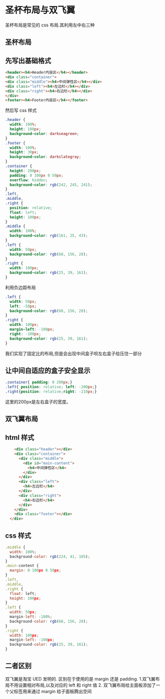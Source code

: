 # 圣杯布局与双飞翼
  圣杯布局是常见的 css 布局.其利用左中右三种

## 圣杯布局

##  先写出基础格式


```html
<header><h4>Header内容区</h4></header>
<div class="container">
<div class="middle"><h4>中间弹性区</h4></div>
<div class="left"><h4>左边栏</h4></div>
<div class="right"><h4>右边栏</h4></div>
</div>
<footer><h4>Footer内容区</h4></footer>

```

然后写 css 样式
```css
.header {
  width: 100%;
  height: 100px;
  background-color: darkseagreen;
}
.footer {
  width: 100%;
  height: 30px;
  background-color: darkslategray;
}
.container {
  height: 200px;
  padding: 0 100px 0 50px;
  overflow: hidden;
  background-color: rgb(242, 245, 241);
}
.left,
.middle,
.right {
  position: relative;
  float: left;
  height: 100px;
}
.middle {
  width: 100%;
  background-color: rgb(161, 25, 43);
}
.left {
  width: 50px;
  background-color: rgb(68, 156, 28);
}
.right {
  width: 100px;
  background-color: rgb(25, 39, 161);
}
```

利用负边距布局

```css
.left {
  width: 50px;
  left: -50px;
  background-color: rgb(68, 156, 28);
}
.right {
  width: 100px;
  margin-left: -100px;
  right: -100px;
  background-color: rgb(25, 39, 161);
}
```

我们实现了固定比的布局,但是会出现中间盒子呗左右盒子给压住一部分

## 让中间自适应的盒子安全显示

```css
.container{ padding: 0 200px;} 
.left{ position: relative; left: -200px;}
.right{position: relative;right: -210px;}

```

这里的200px是左右盒子的宽度。


## 双飞翼布局


## html 样式
```html
    <div class="header"></div>
    <div class="container">
      <div class="middle">
        <div id="main-content">
          <h4>中间弹性区</h4>
        </div>
      </div>
      <div class="left">
        <h4>左边栏</h4>
      </div>
      <div class="right">
        <h4>右边栏</h4>
      </div>
    </div>
    <div class="footer"></div>
  </div>

```

## css 样式
```js
.middle {
  width: 100%;
  background-color: rgb(224, 41, 185);
}
.main-content {
  margin: 0 100px 0 50px;
}
.left,
.middle,
.right {
  float: left;
  height: 100px;
}
.left {
  width: 50px;
  margin-left: -100%;
  background-color: rgb(68, 156, 28);
}
.right {
  width: 100px;
  margin-left: -100px;
  background-color: rgb(25, 39, 161);
}
```

## 二者区别
双飞翼是淘宝 UED 发明的.
区别在于使用的是 margin 还是 padding.
1.双飞翼布局不用设置相对布局,以及对应的 left 和 right 值
2. 双飞翼布局给主面板添加了一个父标签用来通过 margin 给子面板腾出空间
